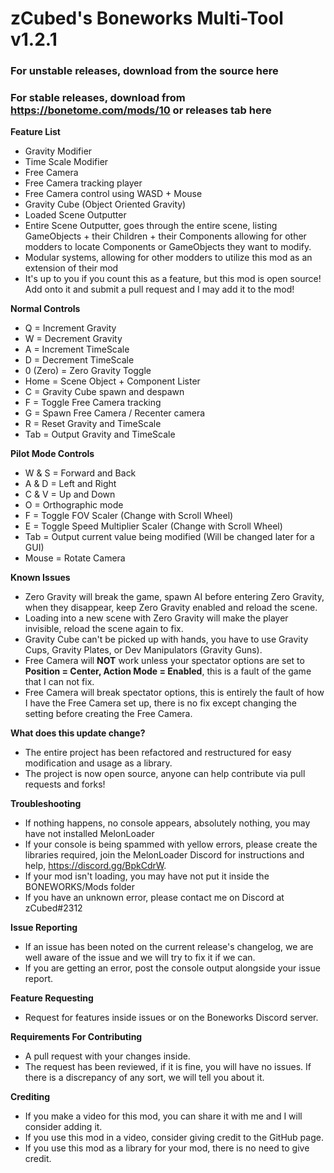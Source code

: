 # zCubed's Boneworks Multi-Tool v1.2.1

### For unstable releases, download from the source here
### For stable releases, download from https://bonetome.com/mods/10 or releases tab here

**Feature List**  
* Gravity Modifier  
* Time Scale Modifier  
* Free Camera
* Free Camera tracking player
* Free Camera control using WASD + Mouse  
* Gravity Cube (Object Oriented Gravity)  
* Loaded Scene Outputter  
* Entire Scene Outputter, goes through the entire scene, listing GameObjects + their Children + their Components
allowing for other modders to locate Components or GameObjects they want to modify.
* Modular systems, allowing for other modders to utilize this mod as an extension of their mod
* It's up to you if you count this as a feature, but this mod is open source! Add onto it and submit a pull request and I may add it to the mod! 

**Normal Controls**  
* Q = Increment Gravity  
* W = Decrement Gravity  
* A = Increment TimeScale  
* D = Decrement TimeScale  
* 0 (Zero) = Zero Gravity Toggle  
* Home = Scene Object + Component Lister  
* C = Gravity Cube spawn and despawn  
* F = Toggle Free Camera tracking  
* G = Spawn Free Camera / Recenter camera
* R = Reset Gravity and TimeScale  
* Tab = Output Gravity and TimeScale

**Pilot Mode Controls**  
* W & S = Forward and Back  
* A & D = Left and Right  
* C & V = Up and Down  
* O = Orthographic mode  
* F = Toggle FOV Scaler (Change with Scroll Wheel)  
* E = Toggle Speed Multiplier Scaler (Change with Scroll Wheel) 
* Tab = Output current value being modified (Will be changed later for a GUI)
* Mouse = Rotate Camera

**Known Issues**
* Zero Gravity will break the game, spawn AI before entering Zero Gravity, when they disappear, keep Zero Gravity enabled and reload the scene.  
* Loading into a new scene with Zero Gravity will make the player invisible, reload the scene again to fix.  
* Gravity Cube can't be picked up with hands, you have to use Gravity Cups, Gravity Plates, or Dev Manipulators (Gravity Guns).  
* Free Camera will **NOT** work unless your spectator options are set to **Position = Center, Action Mode = Enabled**, this is a fault of the game that I can not fix.  
* Free Camera will break spectator options, this is entirely the fault of how I have the Free Camera set up, there is no fix except changing the setting before creating the Free Camera.

**What does this update change?**
* The entire project has been refactored and restructured for easy modification and usage as a library.  
* The project is now open source, anyone can help contribute via pull requests and forks!  

**Troubleshooting**
* If nothing happens, no console appears, absolutely nothing, you may have not installed MelonLoader
* If your console is being spammed with yellow errors, please create the libraries required, join the MelonLoader Discord for instructions and help, https://discord.gg/BpkCdrW.
* If your mod isn't loading, you may have not put it inside the BONEWORKS/Mods folder
* If you have an unknown error, please contact me on Discord at zCubed#2312

**Issue Reporting**
* If an issue has been noted on the current release's changelog, we are well aware of the issue and we will try to fix it if we can.
* If you are getting an error, post the console output alongside your issue report.

**Feature Requesting**
* Request for features inside issues or on the Boneworks Discord server.

**Requirements For Contributing**
* A pull request with your changes inside.
* The request has been reviewed, if it is fine, you will have no issues. If there is a discrepancy of any sort, we will tell you about it.

**Crediting**
* If you make a video for this mod, you can share it with me and I will consider adding it.
* If you use this mod in a video, consider giving credit to the GitHub page.
* If you use this mod as a library for your mod, there is no need to give credit.
